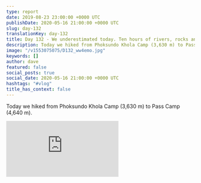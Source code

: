 ```yaml
---
type: report
date: 2019-08-23 23:00:00 +0000 UTC
publishDate: 2020-05-16 21:00:00 +0000 UTC
slug: day-132
translationKey: day-132
title: Day 132 - We underestimated today. Ten hours of rivers, rocks and scrambling.
description: Today we hiked from Phoksundo Khola Camp (3,630 m) to Pass Camp (4,640 m).
image: "/v1553075075/D132_ww4emo.jpg"
keywords: []
author: dave
featured: false
social_posts: true
social_date: 2020-05-16 21:00:00 +0000 UTC
hashtags: "#vlog"
title_has_context: false
---
```


Today we hiked from Phoksundo Khola Camp (3,630 m) to Pass Camp (4,640 m).

<iframe class="youtube" src="https://www.youtube.com/embed/ahWXUmYsX1Q" frameborder="0" allow="accelerometer; autoplay; encrypted-media; gyroscope; picture-in-picture" allowfullscreen></iframe>

